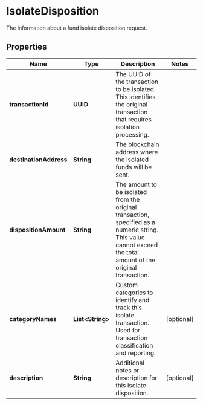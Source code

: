 

# IsolateDisposition

The information about a fund isolate disposition request.

## Properties

| Name | Type | Description | Notes |
|------------ | ------------- | ------------- | -------------|
|**transactionId** | **UUID** | The UUID of the transaction to be isolated. This identifies the original transaction that requires isolation processing. |  |
|**destinationAddress** | **String** | The blockchain address where the isolated funds will be sent. |  |
|**dispositionAmount** | **String** | The amount to be isolated from the original transaction, specified as a numeric string. This value cannot exceed the total amount of the original transaction.  |  |
|**categoryNames** | **List&lt;String&gt;** | Custom categories to identify and track this isolate transaction. Used for transaction classification and reporting. |  [optional] |
|**description** | **String** | Additional notes or description for this isolate disposition. |  [optional] |




